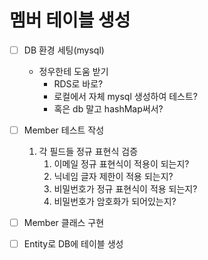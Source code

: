 # 멤버 테이블 생성

- [ ] DB 환경 세팅(mysql)
   - 정우한테 도움 받기
     - RDS로 바로?
     - 로컬에서 자체 mysql 생성하여 테스트?
     - 혹은 db 말고 hashMap써서?

- [ ] Member 테스트 작성
  1. 각 필드들 정규 표현식 검증 
     1. 이메일 정규 표현식이 적용이 되는지?
     3. 닉네임 글자 제한이 적용 되는지?
     4. 비밀번호가 정규 표현식이 적용 되는지?
     5. 비밀번호가 암호화가 되어있는지?
- [ ] Member 클래스 구현
- [ ] Entity로 DB에 테이블 생성
